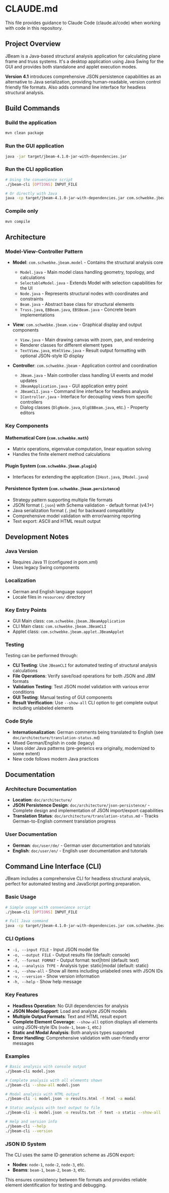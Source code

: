 # CLAUDE.md

This file provides guidance to Claude Code (claude.ai/code) when working with code in this repository.

## Project Overview

JBeam is a Java-based structural analysis application for calculating plane frame and truss systems. It's a desktop application using Java Swing for the GUI and provides both standalone and applet execution modes.

**Version 4.1** introduces comprehensive JSON persistence capabilities as an alternative to Java serialization, providing human-readable, version control friendly file formats. Also adds command line interface for headless structural analysis.

## Build Commands

### Build the application
```bash
mvn clean package
```

### Run the GUI application
```bash
java -jar target/jbeam-4.1.0-jar-with-dependencies.jar
```

### Run the CLI application
```bash
# Using the convenience script
./jbeam-cli [OPTIONS] INPUT_FILE

# Or directly with Java
java -cp target/jbeam-4.1.0-jar-with-dependencies.jar com.schwebke.jbeam.JBeamCLI [OPTIONS] INPUT_FILE
```

### Compile only
```bash
mvn compile
```

## Architecture

### Model-View-Controller Pattern
- **Model**: `com.schwebke.jbeam.model` - Contains the structural analysis core
  - `Model.java` - Main model class handling geometry, topology, and calculations
  - `SelectableModel.java` - Extends Model with selection capabilities for the UI
  - `Node.java` - Represents structural nodes with coordinates and constraints
  - `Beam.java` - Abstract base class for structural elements
  - `Truss.java`, `EBBeam.java`, `EBSBeam.java` - Concrete beam implementations

- **View**: `com.schwebke.jbeam.view` - Graphical display and output components
  - `View.java` - Main drawing canvas with zoom, pan, and rendering
  - Renderer classes for different element types
  - `TextView.java`, `HtmlView.java` - Result output formatting with optional JSON-style ID display

- **Controller**: `com.schwebke.jbeam` - Application control and coordination
  - `JBeam.java` - Main controller class handling UI events and model updates
  - `JBeamApplication.java` - GUI application entry point
  - `JBeamCLI.java` - Command line interface for headless analysis
  - `IController.java` - Interface for decoupling views from specific controllers
  - Dialog classes (`DlgNode.java`, `DlgEBBeam.java`, etc.) - Property editors

### Key Components

#### Mathematical Core (`com.schwebke.math`)
- Matrix operations, eigenvalue computation, linear equation solving
- Handles the finite element method calculations

#### Plugin System (`com.schwebke.jbeam.plugin`)
- Interfaces for extending the application (`IHost.java`, `IModel.java`)

#### Persistence System (`com.schwebke.jbeam.persistence`)
- Strategy pattern supporting multiple file formats
- JSON format (`.json`) with Schema validation - default format (v4.1+)
- Java serialization format (`.jbm`) for backward compatibility
- Comprehensive model validation with error/warning reporting
- Text export: ASCII and HTML result output

## Development Notes

### Java Version
- Requires Java 11 (configured in pom.xml)
- Uses legacy Swing components

### Localization
- German and English language support
- Locale files in `resourcen/` directory

### Key Entry Points
- GUI Main class: `com.schwebke.jbeam.JBeamApplication`
- CLI Main class: `com.schwebke.jbeam.JBeamCLI`
- Applet class: `com.schwebke.jbeam.applet.JBeamApplet`

### Testing
Testing can be performed through:
- **CLI Testing**: Use `JBeamCLI` for automated testing of structural analysis calculations
- **File Operations**: Verify save/load operations for both JSON and JBM formats
- **Validation Testing**: Test JSON model validation with various error conditions
- **GUI Testing**: Manual testing of GUI components
- **Result Verification**: Use `--show-all` CLI option to get complete output including unlabeled elements

### Code Style
- **Internationalization**: German comments being translated to English (see `doc/architecture/translation-status.md`)
- Mixed German/English in code (legacy)
- Uses older Java patterns (pre-generics era originally, modernized to some extent)
- New code follows modern Java practices

## Documentation

### Architecture Documentation
- **Location**: `doc/architecture/`
- **JSON Persistence Design**: `doc/architecture/json-persistence/` - Complete design and implementation of JSON import/export capabilities
- **Translation Status**: `doc/architecture/translation-status.md` - Tracks German-to-English comment translation progress

### User Documentation  
- **German**: `doc/user/de/` - German user documentation and tutorials
- **English**: `doc/user/en/` - English user documentation and tutorials

## Command Line Interface (CLI)

JBeam includes a comprehensive CLI for headless structural analysis, perfect for automated testing and JavaScript porting preparation.

### Basic Usage
```bash
# Simple usage with convenience script
./jbeam-cli [OPTIONS] INPUT_FILE

# Full Java command
java -cp target/jbeam-4.1.0-jar-with-dependencies.jar com.schwebke.jbeam.JBeamCLI [OPTIONS] INPUT_FILE
```

### CLI Options
- `-i, --input FILE` - Input JSON model file
- `-o, --output FILE` - Output results file (default: console)
- `-f, --format FORMAT` - Output format: text|html (default: text)
- `-a, --analysis TYPE` - Analysis type: static|modal (default: static)
- `-s, --show-all` - Show all items including unlabeled ones with JSON IDs
- `-v, --version` - Show version information
- `-h, --help` - Show help message

### Key Features
- **Headless Operation**: No GUI dependencies for analysis
- **JSON Model Support**: Load and analyze JSON models
- **Multiple Output Formats**: Text and HTML result export
- **Complete Element Coverage**: `--show-all` option displays all elements using JSON-style IDs (`node-1`, `beam-1`, etc.)
- **Static and Modal Analysis**: Both analysis types supported
- **Error Handling**: Comprehensive validation with user-friendly error messages

### Examples
```bash
# Basic analysis with console output
./jbeam-cli model.json

# Complete analysis with all elements shown
./jbeam-cli --show-all model.json

# Modal analysis with HTML output
./jbeam-cli -i model.json -o results.html -f html -a modal

# Static analysis with text output to file
./jbeam-cli -i model.json -o results.txt -f text -a static --show-all

# Help and version info
./jbeam-cli --help
./jbeam-cli --version
```

### JSON ID System
The CLI uses the same ID generation scheme as JSON export:
- **Nodes**: `node-1`, `node-2`, `node-3`, etc.
- **Beams**: `beam-1`, `beam-2`, `beam-3`, etc.

This ensures consistency between file formats and provides reliable element identification for testing and debugging.
